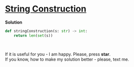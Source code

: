 # [String Construction](https://www.hackerrank.com/challenges/string-construction/problem)

**Solution**
```python
def stringConstruction(s: str) -> int:
    return len(set(s))
```

<br>

If it is useful for you - I am happy. Please, press **star**.
<br>
If you know, how to make my solution better - please, text me.
